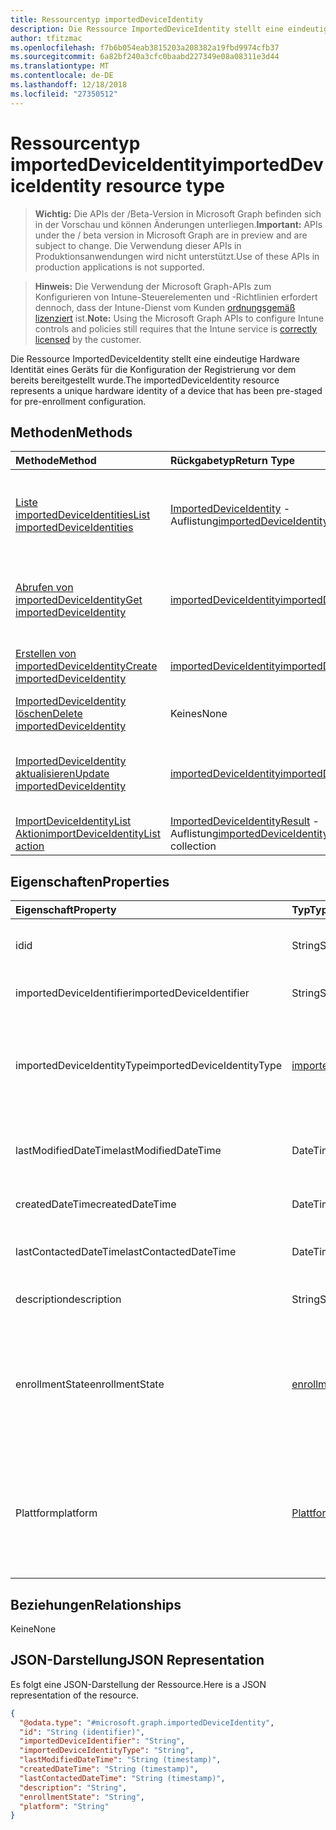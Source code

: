 ```yaml
---
title: Ressourcentyp importedDeviceIdentity
description: Die Ressource ImportedDeviceIdentity stellt eine eindeutige Hardware Identität eines Geräts für die Konfiguration der Registrierung vor dem bereits bereitgestellt wurde.
author: tfitzmac
ms.openlocfilehash: f7b6b054eab3815203a208382a19fbd9974cfb37
ms.sourcegitcommit: 6a82bf240a3cfc0baabd227349e08a08311e3d44
ms.translationtype: MT
ms.contentlocale: de-DE
ms.lasthandoff: 12/18/2018
ms.locfileid: "27350512"
---
```

# <a name="importeddeviceidentity-resource-type"></a><span data-ttu-id="e73b2-103">Ressourcentyp importedDeviceIdentity</span><span class="sxs-lookup"><span data-stu-id="e73b2-103">importedDeviceIdentity resource type</span></span>

> <span data-ttu-id="e73b2-104">**Wichtig:** Die APIs der /Beta-Version in Microsoft Graph befinden sich in der Vorschau und können Änderungen unterliegen.</span><span class="sxs-lookup"><span data-stu-id="e73b2-104">**Important:** APIs under the / beta version in Microsoft Graph are in preview and are subject to change.</span></span> <span data-ttu-id="e73b2-105">Die Verwendung dieser APIs in Produktionsanwendungen wird nicht unterstützt.</span><span class="sxs-lookup"><span data-stu-id="e73b2-105">Use of these APIs in production applications is not supported.</span></span>

> <span data-ttu-id="e73b2-106">**Hinweis:** Die Verwendung der Microsoft Graph-APIs zum Konfigurieren von Intune-Steuerelementen und -Richtlinien erfordert dennoch, dass der Intune-Dienst vom Kunden [ordnungsgemäß lizenziert](https://go.microsoft.com/fwlink/?linkid=839381) ist.</span><span class="sxs-lookup"><span data-stu-id="e73b2-106">**Note:** Using the Microsoft Graph APIs to configure Intune controls and policies still requires that the Intune service is [correctly licensed](https://go.microsoft.com/fwlink/?linkid=839381) by the customer.</span></span>

<span data-ttu-id="e73b2-107">Die Ressource ImportedDeviceIdentity stellt eine eindeutige Hardware Identität eines Geräts für die Konfiguration der Registrierung vor dem bereits bereitgestellt wurde.</span><span class="sxs-lookup"><span data-stu-id="e73b2-107">The importedDeviceIdentity resource represents a unique hardware identity of a device that has been pre-staged for pre-enrollment configuration.</span></span>
## <a name="methods"></a><span data-ttu-id="e73b2-108">Methoden</span><span class="sxs-lookup"><span data-stu-id="e73b2-108">Methods</span></span>
|<span data-ttu-id="e73b2-109">Methode</span><span class="sxs-lookup"><span data-stu-id="e73b2-109">Method</span></span>|<span data-ttu-id="e73b2-110">Rückgabetyp</span><span class="sxs-lookup"><span data-stu-id="e73b2-110">Return Type</span></span>|<span data-ttu-id="e73b2-111">Beschreibung</span><span class="sxs-lookup"><span data-stu-id="e73b2-111">Description</span></span>|
|:---|:---|:---|
|[<span data-ttu-id="e73b2-112">Liste importedDeviceIdentities</span><span class="sxs-lookup"><span data-stu-id="e73b2-112">List importedDeviceIdentities</span></span>](../api/intune-enrollment-importeddeviceidentity-list.md)|<span data-ttu-id="e73b2-113">[ImportedDeviceIdentity](../resources/intune-enrollment-importeddeviceidentity.md) -Auflistung</span><span class="sxs-lookup"><span data-stu-id="e73b2-113">[importedDeviceIdentity](../resources/intune-enrollment-importeddeviceidentity.md) collection</span></span>|<span data-ttu-id="e73b2-114">Listeneigenschaften und Beziehungen der [ImportedDeviceIdentity](../resources/intune-enrollment-importeddeviceidentity.md) -Objekte.</span><span class="sxs-lookup"><span data-stu-id="e73b2-114">List properties and relationships of the [importedDeviceIdentity](../resources/intune-enrollment-importeddeviceidentity.md) objects.</span></span>|
|[<span data-ttu-id="e73b2-115">Abrufen von importedDeviceIdentity</span><span class="sxs-lookup"><span data-stu-id="e73b2-115">Get importedDeviceIdentity</span></span>](../api/intune-enrollment-importeddeviceidentity-get.md)|[<span data-ttu-id="e73b2-116">importedDeviceIdentity</span><span class="sxs-lookup"><span data-stu-id="e73b2-116">importedDeviceIdentity</span></span>](../resources/intune-enrollment-importeddeviceidentity.md)|<span data-ttu-id="e73b2-117">Lesen Sie Eigenschaften und Beziehungen des [ImportedDeviceIdentity](../resources/intune-enrollment-importeddeviceidentity.md) -Objekts.</span><span class="sxs-lookup"><span data-stu-id="e73b2-117">Read properties and relationships of the [importedDeviceIdentity](../resources/intune-enrollment-importeddeviceidentity.md) object.</span></span>|
|[<span data-ttu-id="e73b2-118">Erstellen von importedDeviceIdentity</span><span class="sxs-lookup"><span data-stu-id="e73b2-118">Create importedDeviceIdentity</span></span>](../api/intune-enrollment-importeddeviceidentity-create.md)|[<span data-ttu-id="e73b2-119">importedDeviceIdentity</span><span class="sxs-lookup"><span data-stu-id="e73b2-119">importedDeviceIdentity</span></span>](../resources/intune-enrollment-importeddeviceidentity.md)|<span data-ttu-id="e73b2-120">Erstellen eines neuen [ImportedDeviceIdentity](../resources/intune-enrollment-importeddeviceidentity.md) -Objekts.</span><span class="sxs-lookup"><span data-stu-id="e73b2-120">Create a new [importedDeviceIdentity](../resources/intune-enrollment-importeddeviceidentity.md) object.</span></span>|
|[<span data-ttu-id="e73b2-121">ImportedDeviceIdentity löschen</span><span class="sxs-lookup"><span data-stu-id="e73b2-121">Delete importedDeviceIdentity</span></span>](../api/intune-enrollment-importeddeviceidentity-delete.md)|<span data-ttu-id="e73b2-122">Keines</span><span class="sxs-lookup"><span data-stu-id="e73b2-122">None</span></span>|<span data-ttu-id="e73b2-123">Löscht eine [ImportedDeviceIdentity](../resources/intune-enrollment-importeddeviceidentity.md).</span><span class="sxs-lookup"><span data-stu-id="e73b2-123">Deletes a [importedDeviceIdentity](../resources/intune-enrollment-importeddeviceidentity.md).</span></span>|
|[<span data-ttu-id="e73b2-124">ImportedDeviceIdentity aktualisieren</span><span class="sxs-lookup"><span data-stu-id="e73b2-124">Update importedDeviceIdentity</span></span>](../api/intune-enrollment-importeddeviceidentity-update.md)|[<span data-ttu-id="e73b2-125">importedDeviceIdentity</span><span class="sxs-lookup"><span data-stu-id="e73b2-125">importedDeviceIdentity</span></span>](../resources/intune-enrollment-importeddeviceidentity.md)|<span data-ttu-id="e73b2-126">Aktualisieren Sie die Eigenschaften eines [ImportedDeviceIdentity](../resources/intune-enrollment-importeddeviceidentity.md) -Objekts.</span><span class="sxs-lookup"><span data-stu-id="e73b2-126">Update the properties of a [importedDeviceIdentity](../resources/intune-enrollment-importeddeviceidentity.md) object.</span></span>|
|[<span data-ttu-id="e73b2-127">ImportDeviceIdentityList Aktion</span><span class="sxs-lookup"><span data-stu-id="e73b2-127">importDeviceIdentityList action</span></span>](../api/intune-enrollment-importeddeviceidentity-importdeviceidentitylist.md)|<span data-ttu-id="e73b2-128">[ImportedDeviceIdentityResult](../resources/intune-enrollment-importeddeviceidentityresult.md) -Auflistung</span><span class="sxs-lookup"><span data-stu-id="e73b2-128">[importedDeviceIdentityResult](../resources/intune-enrollment-importeddeviceidentityresult.md) collection</span></span>|<span data-ttu-id="e73b2-129">Noch nicht dokumentiert</span><span class="sxs-lookup"><span data-stu-id="e73b2-129">Not yet documented</span></span>|

## <a name="properties"></a><span data-ttu-id="e73b2-130">Eigenschaften</span><span class="sxs-lookup"><span data-stu-id="e73b2-130">Properties</span></span>
|<span data-ttu-id="e73b2-131">Eigenschaft</span><span class="sxs-lookup"><span data-stu-id="e73b2-131">Property</span></span>|<span data-ttu-id="e73b2-132">Typ</span><span class="sxs-lookup"><span data-stu-id="e73b2-132">Type</span></span>|<span data-ttu-id="e73b2-133">Beschreibung</span><span class="sxs-lookup"><span data-stu-id="e73b2-133">Description</span></span>|
|:---|:---|:---|
|<span data-ttu-id="e73b2-134">id</span><span class="sxs-lookup"><span data-stu-id="e73b2-134">id</span></span>|<span data-ttu-id="e73b2-135">String</span><span class="sxs-lookup"><span data-stu-id="e73b2-135">String</span></span>|<span data-ttu-id="e73b2-136">ID der Identität des importierten Geräts</span><span class="sxs-lookup"><span data-stu-id="e73b2-136">Id of the imported device identity</span></span>|
|<span data-ttu-id="e73b2-137">importedDeviceIdentifier</span><span class="sxs-lookup"><span data-stu-id="e73b2-137">importedDeviceIdentifier</span></span>|<span data-ttu-id="e73b2-138">String</span><span class="sxs-lookup"><span data-stu-id="e73b2-138">String</span></span>|<span data-ttu-id="e73b2-139">Importierte Geräte-ID</span><span class="sxs-lookup"><span data-stu-id="e73b2-139">Imported Device Identifier</span></span>|
|<span data-ttu-id="e73b2-140">importedDeviceIdentityType</span><span class="sxs-lookup"><span data-stu-id="e73b2-140">importedDeviceIdentityType</span></span>|[<span data-ttu-id="e73b2-141">importedDeviceIdentityType</span><span class="sxs-lookup"><span data-stu-id="e73b2-141">importedDeviceIdentityType</span></span>](../resources/intune-enrollment-importeddeviceidentitytype.md)|<span data-ttu-id="e73b2-142">Art der importierten Gerät Identität.</span><span class="sxs-lookup"><span data-stu-id="e73b2-142">Type of Imported Device Identity.</span></span> <span data-ttu-id="e73b2-143">Mögliche Werte sind: `unknown`, `imei` und `serialNumber`.</span><span class="sxs-lookup"><span data-stu-id="e73b2-143">Possible values are: `unknown`, `imei`, `serialNumber`.</span></span>|
|<span data-ttu-id="e73b2-144">lastModifiedDateTime</span><span class="sxs-lookup"><span data-stu-id="e73b2-144">lastModifiedDateTime</span></span>|<span data-ttu-id="e73b2-145">DateTimeOffset</span><span class="sxs-lookup"><span data-stu-id="e73b2-145">DateTimeOffset</span></span>|<span data-ttu-id="e73b2-146">Letzte Änderung DateTime der Beschreibung</span><span class="sxs-lookup"><span data-stu-id="e73b2-146">Last Modified DateTime of the description</span></span>|
|<span data-ttu-id="e73b2-147">createdDateTime</span><span class="sxs-lookup"><span data-stu-id="e73b2-147">createdDateTime</span></span>|<span data-ttu-id="e73b2-148">DateTimeOffset</span><span class="sxs-lookup"><span data-stu-id="e73b2-148">DateTimeOffset</span></span>|<span data-ttu-id="e73b2-149">Erstellte Datum-Uhrzeit des Geräts</span><span class="sxs-lookup"><span data-stu-id="e73b2-149">Created Date Time of the device</span></span>|
|<span data-ttu-id="e73b2-150">lastContactedDateTime</span><span class="sxs-lookup"><span data-stu-id="e73b2-150">lastContactedDateTime</span></span>|<span data-ttu-id="e73b2-151">DateTimeOffset</span><span class="sxs-lookup"><span data-stu-id="e73b2-151">DateTimeOffset</span></span>|<span data-ttu-id="e73b2-152">Letzte kontaktiert Datum-Uhrzeit des Geräts</span><span class="sxs-lookup"><span data-stu-id="e73b2-152">Last Contacted Date Time of the device</span></span>|
|<span data-ttu-id="e73b2-153">description</span><span class="sxs-lookup"><span data-stu-id="e73b2-153">description</span></span>|<span data-ttu-id="e73b2-154">String</span><span class="sxs-lookup"><span data-stu-id="e73b2-154">String</span></span>|<span data-ttu-id="e73b2-155">Die Beschreibung des Geräts</span><span class="sxs-lookup"><span data-stu-id="e73b2-155">The description of the device</span></span>|
|<span data-ttu-id="e73b2-156">enrollmentState</span><span class="sxs-lookup"><span data-stu-id="e73b2-156">enrollmentState</span></span>|[<span data-ttu-id="e73b2-157">enrollmentState</span><span class="sxs-lookup"><span data-stu-id="e73b2-157">enrollmentState</span></span>](../resources/intune-enrollment-enrollmentstate.md)|<span data-ttu-id="e73b2-158">Der Zustand des Geräts in Intune.</span><span class="sxs-lookup"><span data-stu-id="e73b2-158">The state of the device in Intune.</span></span> <span data-ttu-id="e73b2-159">Mögliche Werte sind: `unknown`, `enrolled`, `pendingReset`, `failed`, `notContacted` und `blocked`.</span><span class="sxs-lookup"><span data-stu-id="e73b2-159">Possible values are: `unknown`, `enrolled`, `pendingReset`, `failed`, `notContacted`, `blocked`.</span></span>|
|<span data-ttu-id="e73b2-160">Plattform</span><span class="sxs-lookup"><span data-stu-id="e73b2-160">platform</span></span>|[<span data-ttu-id="e73b2-161">Plattform</span><span class="sxs-lookup"><span data-stu-id="e73b2-161">platform</span></span>](../resources/intune-enrollment-platform.md)|<span data-ttu-id="e73b2-162">Die Plattform des Geräts.</span><span class="sxs-lookup"><span data-stu-id="e73b2-162">The platform of the Device.</span></span> <span data-ttu-id="e73b2-163">Mögliche Werte sind: `unknown`, `ios`, `android`, `windows`, `windowsMobile` und `macOS`.</span><span class="sxs-lookup"><span data-stu-id="e73b2-163">Possible values are: `unknown`, `ios`, `android`, `windows`, `windowsMobile`, `macOS`.</span></span>|

## <a name="relationships"></a><span data-ttu-id="e73b2-164">Beziehungen</span><span class="sxs-lookup"><span data-stu-id="e73b2-164">Relationships</span></span>
<span data-ttu-id="e73b2-165">Keine</span><span class="sxs-lookup"><span data-stu-id="e73b2-165">None</span></span>
## <a name="json-representation"></a><span data-ttu-id="e73b2-166">JSON-Darstellung</span><span class="sxs-lookup"><span data-stu-id="e73b2-166">JSON Representation</span></span>
<span data-ttu-id="e73b2-167">Es folgt eine JSON-Darstellung der Ressource.</span><span class="sxs-lookup"><span data-stu-id="e73b2-167">Here is a JSON representation of the resource.</span></span>
<!-- {
  "blockType": "resource",
  "keyProperty": "id",
  "@odata.type": "microsoft.graph.importedDeviceIdentity"
}
-->
``` json
{
  "@odata.type": "#microsoft.graph.importedDeviceIdentity",
  "id": "String (identifier)",
  "importedDeviceIdentifier": "String",
  "importedDeviceIdentityType": "String",
  "lastModifiedDateTime": "String (timestamp)",
  "createdDateTime": "String (timestamp)",
  "lastContactedDateTime": "String (timestamp)",
  "description": "String",
  "enrollmentState": "String",
  "platform": "String"
}
```





